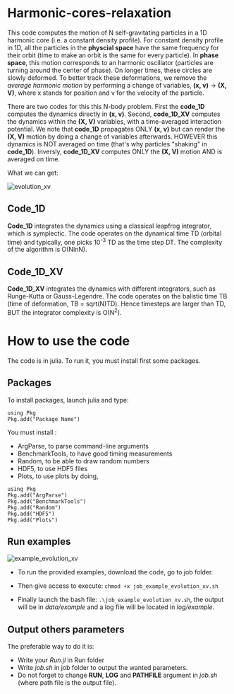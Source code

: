 # Harmonic-cores-relaxation
This code computes the motion of N self-gravitating particles in a 1D harmonic core (i.e. a constant density profile). For constant density profile in 1D, all the particles in the **physcial space** have the same frequency for their orbit (time to make an orbit is the same for every particle). In **phase space**, this motion corresponds to an harmonic oscillator (particles are turning around the center of phase). On longer times, these circles are slowly deformed. To better track these deformations, we remove the *average harmonic motion* by performing a change of variables, **(x, v)** -> **(X, V)**, where x stands for position and v for the velocity of the particle. 

There are two codes for this this N-body problem. First the **code_1D** computes the dynamics directly in **(x, v)**. Second, **code_1D_XV** computes the dynamics within the **(X, V)** variables, with a time-averaged interaction potential. We note that **code_1D** propagates ONLY **(x, v)** but can render the **(X, V)** motion by doing a change of variables afterwards. HOWEVER this dynamics is NOT averaged on time (that's why particles "shaking" in **code_1D**). Inversly, **code_1D_XV** computes ONLY the **(X, V)** motion AND is averaged on time.

What we can get:

![evolution_xv](https://user-images.githubusercontent.com/108795620/177579142-d092ceec-4d4e-4111-b980-bbd4a26481ca.png)


## Code_1D
**Code_1D** integrates the dynamics using a classical leapfrog integrator, which is symplectic. The code operates on the dynamical time TD (orbital time) and typically, one picks 10<sup>-3</sup> TD as the time step DT. The complexity of the algorithm is O(NlnN).

## Code_1D_XV
**Code_1D_XV** integrates the dynamics with different integrators, such as Runge-Kutta or Gauss-Legendre. The code operates on the balistic time TB (time of deformation, TB = sqrt(N)TD). Hence timesteps are larger than TD, BUT the integrator complexity is O(N<sup>2</sup>).

# How to use the code
The code is in julia. To run it, you must install first some packages.

## Packages
To install packages, launch julia and type:

```
using Pkg
Pkg.add("Package Name")
```

You must install :
- ArgParse, to parse command-line arguments
- BenchmarkTools, to have good timing measurements
- Random, to be able to draw random numbers
- HDF5, to use HDF5 files
- Plots, to use plots
by doing,
```
using Pkg
Pkg.add("ArgParse")
Pkg.add("BenchmarkTools")
Pkg.add("Random")
Pkg.add("HDF5")
Pkg.add("Plots")
```

## Run examples

![example_evolution_xv](https://user-images.githubusercontent.com/108795620/177580140-7b0c4991-2be8-42e1-be9d-0b659f0b5e74.gif)


- To run the provided examples, download the code, go to job folder.

- Then give access to execute: `chmod +x job_example_evolution_xv.sh`

- Finally launch the bash file: `.\job_example_evolution_xv.sh`, the output will be in *data/example* and a log file will be located in *log/example*.

## Output others parameters

The preferable way to do it is: 
- Write your *Run.jl* in Run folder
- Write *job.sh* in job folder to output the wanted parameters.
- Do not forget to change **RUN**, **LOG** and **PATHFILE** argument in *job.sh* (where path file is the output file).
